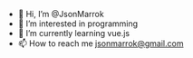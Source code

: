 - 👋 Hi, I’m @JsonMarrok
- 👀 I’m interested in programming
- 🌱 I’m currently learning vue.js
- 📫 How to reach me jsonmarrok@gmail.com

<!---
JsonMarrok/JsonMarrok is a ✨ special ✨ repository because its `README.md` (this file) appears on your GitHub profile.
You can click the Preview link to take a look at your changes.
--->
